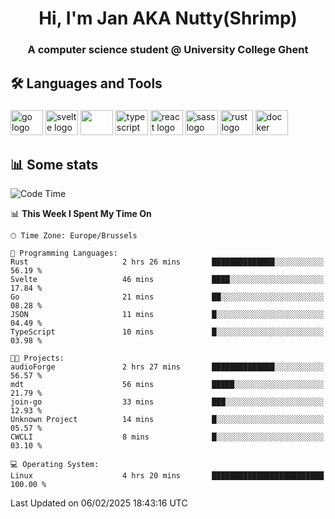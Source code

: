 <h1 align="center">Hi, I'm Jan AKA Nutty(Shrimp)</h1>
<h3 align="center">A computer science student @ University College Ghent</h3>

<h2 align="left">🛠️ Languages and Tools</h2>

###

<div align="left">
  <img src="https://cdn.jsdelivr.net/gh/devicons/devicon/icons/go/go-original.svg" height="40" width="52" alt="go logo"  />
  <img src="https://cdn.jsdelivr.net/gh/devicons/devicon@latest/icons/svelte/svelte-original.svg"  height="40" width="52" alt="svelte logo" />
  <img src="https://cdn.jsdelivr.net/gh/devicons/devicon@latest/icons/tailwindcss/tailwindcss-original.svg" height="40" width="52" />
  <img src="https://cdn.jsdelivr.net/gh/devicons/devicon/icons/typescript/typescript-original.svg" height="40" width="52" alt="typescript logo"  />
  <img src="https://cdn.jsdelivr.net/gh/devicons/devicon/icons/react/react-original.svg" height="40" width="52" alt="react logo"  />
  <img src="https://cdn.jsdelivr.net/gh/devicons/devicon/icons/sass/sass-original.svg" height="40" width="52" alt="sass logo"  />
  <img src="https://cdn.jsdelivr.net/gh/devicons/devicon@latest/icons/rust/rust-original.svg" height="40" width="52" alt="rust logo" />
  <img src="https://cdn.jsdelivr.net/gh/devicons/devicon/icons/docker/docker-original.svg" height="40" width="52" alt="docker logo"  />
</div>

<h2>📊 Some stats</h2>

<!--START_SECTION:waka-->
![Code Time](http://img.shields.io/badge/Code%20Time-5%2C611%20hrs%201%20min-blue)

📊 **This Week I Spent My Time On** 

```text
🕑︎ Time Zone: Europe/Brussels

💬 Programming Languages: 
Rust                     2 hrs 26 mins       ██████████████░░░░░░░░░░░   56.19 % 
Svelte                   46 mins             ████░░░░░░░░░░░░░░░░░░░░░   17.84 % 
Go                       21 mins             ██░░░░░░░░░░░░░░░░░░░░░░░   08.28 % 
JSON                     11 mins             █░░░░░░░░░░░░░░░░░░░░░░░░   04.49 % 
TypeScript               10 mins             █░░░░░░░░░░░░░░░░░░░░░░░░   03.98 % 

🐱‍💻 Projects: 
audioForge               2 hrs 27 mins       ██████████████░░░░░░░░░░░   56.57 % 
mdt                      56 mins             █████░░░░░░░░░░░░░░░░░░░░   21.79 % 
join-go                  33 mins             ███░░░░░░░░░░░░░░░░░░░░░░   12.93 % 
Unknown Project          14 mins             █░░░░░░░░░░░░░░░░░░░░░░░░   05.57 % 
CWCLI                    8 mins              █░░░░░░░░░░░░░░░░░░░░░░░░   03.10 % 

💻 Operating System: 
Linux                    4 hrs 20 mins       █████████████████████████   100.00 % 
```


 Last Updated on 06/02/2025 18:43:16 UTC
<!--END_SECTION:waka-->
